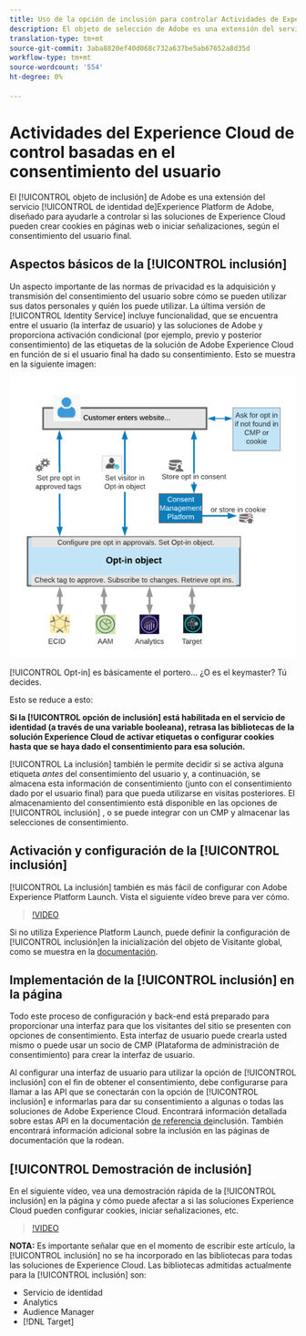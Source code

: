 ```yaml
---
title: Uso de la opción de inclusión para controlar Actividades de Experience Cloud basadas en el consentimiento del usuario
description: El objeto de selección de Adobe es una extensión del servicio de identidad de Adobe Experience Platform, diseñado para ayudarle a controlar si las soluciones de Experience Cloud pueden crear cookies en páginas web o iniciar señalizaciones, en función del consentimiento del usuario final.
translation-type: tm+mt
source-git-commit: 3aba8820ef40d068c732a637be5ab67652a8d35d
workflow-type: tm+mt
source-wordcount: '554'
ht-degree: 0%

---
```



# Actividades del Experience Cloud de control basadas en el consentimiento del usuario

El [!UICONTROL objeto de inclusión] de Adobe es una extensión del servicio [!UICONTROL de identidad de]Experience Platform de Adobe, diseñado para ayudarle a controlar si las soluciones de Experience Cloud pueden crear cookies en páginas web o iniciar señalizaciones, según el consentimiento del usuario final.

## Aspectos básicos de la [!UICONTROL inclusión]

Un aspecto importante de las normas de privacidad es la adquisición y transmisión del consentimiento del usuario sobre cómo se pueden utilizar sus datos personales y quién los puede utilizar. La última versión de [!UICONTROL Identity Service] incluye funcionalidad, que se encuentra entre el usuario (la interfaz de usuario) y las soluciones de Adobe y proporciona activación condicional (por ejemplo, previo y posterior consentimiento) de las etiquetas de la solución de Adobe Experience Cloud en función de si el usuario final ha dado su consentimiento. Esto se muestra en la siguiente imagen:

![Diagrama del funcionamiento de la [!UICONTROL inclusión]](assets/opt-in.png)

[!UICONTROL Opt-in] es básicamente el portero... ¿O es el keymaster? Tú decides.

Esto se reduce a esto:

**Si la [!UICONTROL opción de inclusión] está habilitada en el servicio de identidad (a través de una variable booleana), retrasa las bibliotecas de la solución Experience Cloud de activar etiquetas o configurar cookies hasta que se haya dado el consentimiento para esa solución.**

[!UICONTROL La inclusión] también le permite decidir si se activa alguna etiqueta *antes* del consentimiento del usuario y, a continuación, se almacena esta información de consentimiento (junto con el consentimiento dado por el usuario final) para que pueda utilizarse en visitas posteriores. El almacenamiento del consentimiento está disponible en las opciones de [!UICONTROL inclusión] , o se puede integrar con un CMP y almacenar las selecciones de consentimiento.

## Activación y configuración de la [!UICONTROL inclusión]

[!UICONTROL La inclusión] también es más fácil de configurar con Adobe Experience Platform Launch. Vista el siguiente vídeo breve para ver cómo.

>[!VIDEO](https://video.tv.adobe.com/v/26431/?quality=12)

Si no utiliza Experience Platform Launch, puede definir la configuración de [!UICONTROL inclusión]en la inicialización del objeto de Visitante global, como se muestra en la [documentación](https://marketing.adobe.com/resources/help/en_US/mcvid/getting-started.html).

## Implementación de la [!UICONTROL inclusión] en la página

Todo este proceso de configuración y back-end está preparado para proporcionar una interfaz para que los visitantes del sitio se presenten con opciones de consentimiento. Esta interfaz de usuario puede crearla usted mismo o puede usar un socio de CMP (Plataforma de administración de consentimiento) para crear la interfaz de usuario.

Al configurar una interfaz de usuario para utilizar la opción de [!UICONTROL inclusión] con el fin de obtener el consentimiento, debe configurarse para llamar a las API que se conectarán con la opción de [!UICONTROL inclusión] e informarlas para dar su consentimiento a algunas o todas las soluciones de Adobe Experience Cloud. Encontrará información detallada sobre estas API en la documentación [de referencia de](https://marketing.adobe.com/resources/help/en_US/mcvid/api.html)inclusión. También encontrará información adicional sobre la inclusión en las páginas de documentación que la rodean.

## [!UICONTROL Demostración de inclusión]

En el siguiente vídeo, vea una demostración rápida de la [!UICONTROL inclusión] en la página y cómo puede afectar a si las soluciones Experience Cloud pueden configurar cookies, iniciar señalizaciones, etc.

>[!VIDEO](https://video.tv.adobe.com/v/26432/?quality=12)

**NOTA:** Es importante señalar que en el momento de escribir este artículo, la [!UICONTROL inclusión] no se ha incorporado en las bibliotecas para todas las soluciones de Experience Cloud. Las bibliotecas admitidas actualmente para la [!UICONTROL inclusión] son:

* Servicio de identidad
* Analytics
* Audience Manager
* [!DNL Target]
